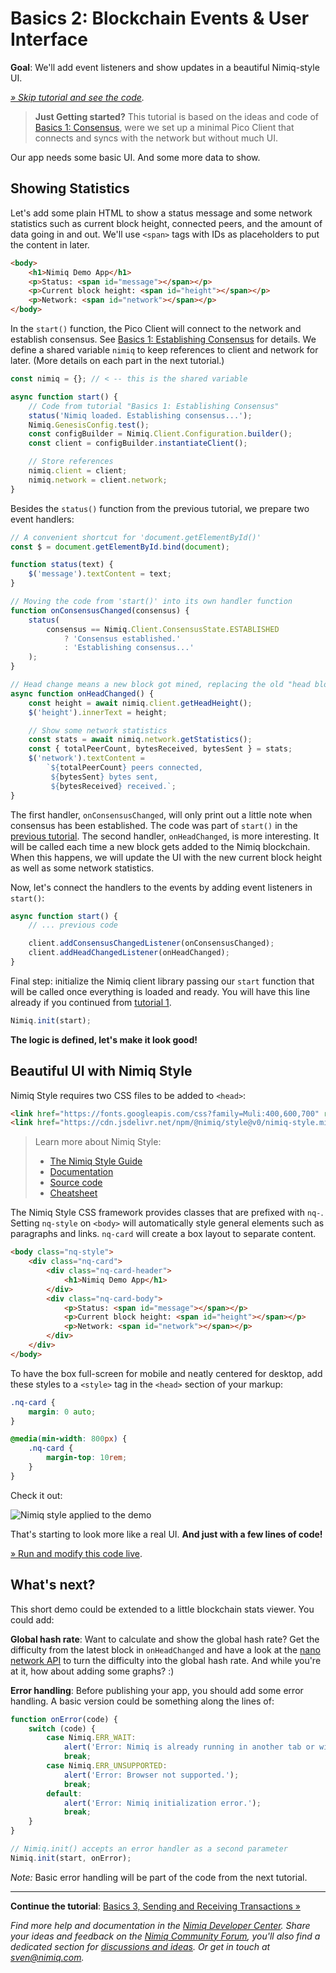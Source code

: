 # Basics 2: Blockchain Events & User Interface

**Goal**: We'll add event listeners and show updates in a beautiful Nimiq-style UI.

_[» Skip tutorial and see the code](playground.html#basics-2-events-and-ui-demo.html)._

> **Just Getting started?**
> This tutorial is based on the ideas and code of [Basics 1: Consensus](basics-1-consensus.md),
> were we set up a minimal Pico Client that connects and syncs with the network but without much UI.

Our app needs some basic UI. And some more data to show.

## Showing Statistics

Let's add some plain HTML to show a status message and some network statistics such as
current block height, connected peers, and the amount of data going in and out.
We'll use `<span>` tags with IDs as placeholders to put the content in later.

```html
<body>
    <h1>Nimiq Demo App</h1>
    <p>Status: <span id="message"></span></p>
    <p>Current block height: <span id="height"></span></p>
    <p>Network: <span id="network"></span></p>
</body>
```

In the `start()` function, the Pico Client will connect to the network and
establish consensus.
See [Basics 1: Establishing Consensus](basics-1-consensus) for details.
We define a shared variable `nimiq` to keep references to client and network for later.
(More details on each part in the next tutorial.)

```js
const nimiq = {}; // < -- this is the shared variable

async function start() {
    // Code from tutorial "Basics 1: Establishing Consensus"
    status('Nimiq loaded. Establishing consensus...');
    Nimiq.GenesisConfig.test();
    const configBuilder = Nimiq.Client.Configuration.builder();
    const client = configBuilder.instantiateClient();

    // Store references
    nimiq.client = client;
    nimiq.network = client.network;
}
```

Besides the `status()` function from the previous tutorial, we prepare two event handlers:

```js
// A convenient shortcut for 'document.getElementById()'
const $ = document.getElementById.bind(document);

function status(text) {
    $('message').textContent = text;
}

// Moving the code from 'start()' into its own handler function
function onConsensusChanged(consensus) {
    status(
        consensus == Nimiq.Client.ConsensusState.ESTABLISHED
            ? 'Consensus established.'
            : 'Establishing consensus...'
    );
}

// Head change means a new block got mined, replacing the old "head block"
async function onHeadChanged() {
    const height = await nimiq.client.getHeadHeight();
    $('height').innerText = height;

    // Show some network statistics
    const stats = await nimiq.network.getStatistics();
    const { totalPeerCount, bytesReceived, bytesSent } = stats;
    $('network').textContent =
        `${totalPeerCount} peers connected,
         ${bytesSent} bytes sent,
         ${bytesReceived} received.`;
}
```

The first handler, `onConsensusChanged`, will only print out a little note when consensus has been established.
The code was part of `start()` in the [previous tutorial](basics-1-consensus).
The second handler, `onHeadChanged`, is more interesting.
It will be called each time a new block gets added to the Nimiq blockchain.
When this happens, we will update the UI with the new current block height as well as some network statistics.

Now, let's connect the handlers to the events by adding event listeners in `start()`:

```js
async function start() {
    // ... previous code

    client.addConsensusChangedListener(onConsensusChanged);
    client.addHeadChangedListener(onHeadChanged);
}
```

Final step: initialize the Nimiq client library passing our `start` function
that will be called once everything is loaded and ready.
You will have this line already if you continued from [tutorial 1](basics-1-consensus).

```js
Nimiq.init(start);
```

**The logic is defined, let's make it look good!**

## Beautiful UI with Nimiq Style

Nimiq Style requires two CSS files to be added to `<head>`:

```html
<link href="https://fonts.googleapis.com/css?family=Muli:400,600,700" rel="stylesheet">
<link href="https://cdn.jsdelivr.net/npm/@nimiq/style@v0/nimiq-style.min.css" rel="stylesheet">
```

> Learn more about Nimiq Style:
>
> * [The Nimiq Style Guide](http://nimiq.com/styleguide/)
> * [Documentation](https://nimiq.github.io/submodules/style/#nimiq-style-framework)
> * [Source code](https://github.com/nimiq/nimiq-style)
> * [Cheatsheet](https://nimiq.github.io/submodules/style/demo.html)

The Nimiq Style CSS framework provides classes that are prefixed with `nq-`.
Setting `nq-style` on `<body>` will automatically style general elements such as paragraphs and links.
`nq-card` will create a box layout to separate content.

```html
<body class="nq-style">
    <div class="nq-card">
        <div class="nq-card-header">
            <h1>Nimiq Demo App</h1>
        </div>
        <div class="nq-card-body">
            <p>Status: <span id="message"></span></p>
            <p>Current block height: <span id="height"></span></p>
            <p>Network: <span id="network"></span></p>
        </div>
    </div>
</body>
```

To have the box full-screen for mobile and neatly centered for desktop,
add these styles to a `<style>` tag in the `<head>` section of your markup:

```css
.nq-card {
    margin: 0 auto;
}

@media(min-width: 800px) {
    .nq-card {
        margin-top: 10rem;
    }
}
```

Check it out:

![Nimiq style applied to the demo](resources/nimiq-style.png)

That's starting to look more like a real UI.
**And just with a few lines of code!**

[» Run and modify this code live](playground.html#basics-2-events-and-ui-demo.html).

## What's next?

This short demo could be extended to a little blockchain stats viewer.
You could add:

**Global hash rate**: Want to calculate and show the global hash rate?
Get the difficulty from the latest block in `onHeadChanged`
and have a look at the [nano network API](https://github.com/nimiq/nano-api/blob/1b020bf13855e5eac484c36d5c6ca4f19081bb42/src/nano-network-api.js#L468)
to turn the difficulty into the global hash rate.
And while you're at it, how about adding some graphs? :)

**Error handling**: Before publishing your app, you should add some error handling.
A basic version could be something along the lines of:

```js
function onError(code) {
    switch (code) {
        case Nimiq.ERR_WAIT:
            alert('Error: Nimiq is already running in another tab or window.');
            break;
        case Nimiq.ERR_UNSUPPORTED:
            alert('Error: Browser not supported.');
            break;
        default:
            alert('Error: Nimiq initialization error.');
            break;
    }
}

// Nimiq.init() accepts an error handler as a second parameter
Nimiq.init(start, onError);
```

_Note:_ Basic error handling will be part of the code from the next tutorial.

---

**Continue the tutorial**: [Basics 3, Sending and Receiving Transactions »](basics-3-transactions)

_Find more help and documentation in the [Nimiq Developer Center](https://nimiq.com/developers/).
Share your ideas and feedback on the [Nimiq Community Forum](https://forum.nimiq.community),
you'll also find a dedicated section for [discussions and ideas](https://forum.nimiq.community/c/documentation/drafts).
Or get in touch at [sven@nimiq.com](mailto:sven@nimiq.com)._

